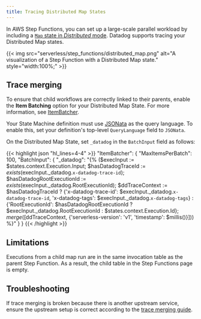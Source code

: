 ```yaml
---
title: Tracing Distributed Map States
---
```


In AWS Step Functions, you can set up a large-scale parallel workload by including a [`Map` state in _Distributed_ mode][1]. Datadog supports tracing your Distributed Map states.

{{< img src="serverless/step_functions/distributed_map.png" alt="A visualization of a Step Function with a Distributed Map state." style="width:100%;" >}}

## Trace merging
To ensure that child workflows are correctly linked to their parents, enable the **Item Batching** option for your Distributed Map State. For more information, see [ItemBatcher][2].

Your State Machine definition must use [JSONata][4] as the query language. To enable this, set your definition's top-level `QueryLanguage` field to `JSONata`.

On the Distributed Map State, set `_datadog` in the `BatchInput` field as follows:

{{< highlight json "hl_lines=4-4" >}}
"ItemBatcher": {
  "MaxItemsPerBatch": 100,
  "BatchInput": {
    "_datadog": "{% ($execInput := $states.context.Execution.Input; $hasDatadogTraceId := $exists($execInput._datadog.`x-datadog-trace-id`); $hasDatadogRootExecutionId := $exists($execInput._datadog.RootExecutionId); $ddTraceContext := $hasDatadogTraceId ? {'x-datadog-trace-id': $execInput._datadog.`x-datadog-trace-id`, 'x-datadog-tags': $execInput._datadog.`x-datadog-tags`} : {'RootExecutionId': $hasDatadogRootExecutionId ?  $execInput._datadog.RootExecutionId : $states.context.Execution.Id}; $merge([$ddTraceContext, {'serverless-version': 'v1', 'timestamp': $millis()}])) %}"
  }
}
{{< /highlight >}}

## Limitations
Executions from a child map run are in the same invocation table as the parent Step Function. As a result, the child table in the Step Functions page is empty.

## Troubleshooting
If trace merging is broken because there is another upstream service, ensure the upstream setup is correct according to the [trace merging guide][3].


[1]: https://docs.aws.amazon.com/step-functions/latest/dg/state-map-distributed.html
[2]: https://docs.aws.amazon.com/step-functions/latest/dg/input-output-itembatcher.html?icmpid=docs_console_unmapped
[3]: /serverless/step_functions/merge-step-functions-lambda
[4]: https://docs.aws.amazon.com/step-functions/latest/dg/transforming-data.html
